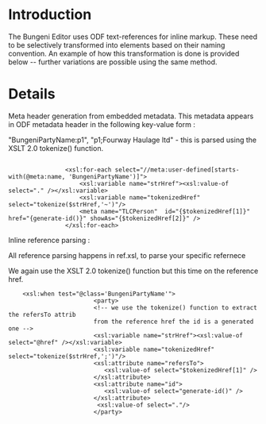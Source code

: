 # Introduction #
The Bungeni Editor uses ODF text-references for inline markup.
These need to be selectively transformed into elements based on their naming convention.
An example of how this transformation is done is provided below -- further variations are possible using the same method.

# Details #

Meta header generation from embedded metadata.
This metadata appears in ODF metadata header in the following key-value form :

"BungeniPartyName:p1", "p1;Fourway Haulage ltd" - this is parsed using the XSLT 2.0 tokenize() function.

```

                <xsl:for-each select="//meta:user-defined[starts-with(@meta:name, 'BungeniPartyName')]">
                  	<xsl:variable name="strHref"><xsl:value-of select="." /></xsl:variable>
				    <xsl:variable name="tokenizedHref" select="tokenize($strHref,'~')"/>
					<meta name="TLCPerson"  id="{$tokenizedHref[1]}" href="{generate-id()}" showAs="{$tokenizedHref[2]}" /> 
                </xsl:for-each> 
```

Inline reference parsing :

All reference parsing happens in ref.xsl, to parse your specific refernece

We again use the XSLT 2.0 tokenize() function but this time on the reference href.
```
	<xsl:when test="@class='BungeniPartyName'">
						<party>
						<!-- we use the tokenize() function to extract the refersTo attrib 
						from the reference href the id is a generated one -->
						<xsl:variable name="strHref"><xsl:value-of select="@href" /></xsl:variable>
						<xsl:variable name="tokenizedHref" select="tokenize($strHref,';')"/>
						<xsl:attribute name="refersTo">
						   <xsl:value-of select="$tokenizedHref[1]" />
						</xsl:attribute>
						<xsl:attribute name="id">
						   <xsl:value-of select="generate-id()" />
						</xsl:attribute>
						 <xsl:value-of select="."/>
						</party>
```